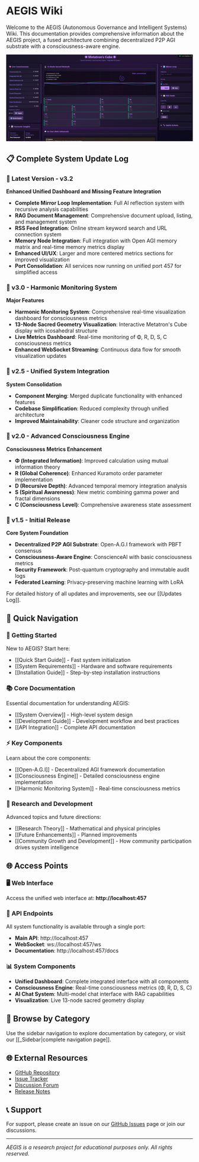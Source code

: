 # AEGIS Wiki

Welcome to the AEGIS (Autonomous Governance and Intelligent Systems) Wiki. This documentation provides comprehensive information about the AEGIS project, a fused architecture combining decentralized P2P AGI substrate with a consciousness-aware engine.

![AEGIS System Visualization](panel130438.png)

## 📋 Complete System Update Log

### 🚀 Latest Version - v3.2 
**Enhanced Unified Dashboard and Missing Feature Integration**
- **Complete Mirror Loop Implementation**: Full AI reflection system with recursive analysis capabilities
- **RAG Document Management**: Comprehensive document upload, listing, and management system
- **RSS Feed Integration**: Online stream keyword search and URL connection system
- **Memory Node Integration**: Full integration with Open AGI memory matrix and real-time memory metrics display
- **Enhanced UI/UX**: Larger and more centered metrics sections for improved visualization
- **Port Consolidation**: All services now running on unified port 457 for simplified access

### 🎵 v3.0 - Harmonic Monitoring System 
**Major Features**
- **Harmonic Monitoring System**: Comprehensive real-time visualization dashboard for consciousness metrics
- **13-Node Sacred Geometry Visualization**: Interactive Metatron's Cube display with icosahedral structure
- **Live Metrics Dashboard**: Real-time monitoring of Φ, R, D, S, C consciousness metrics
- **Enhanced WebSocket Streaming**: Continuous data flow for smooth visualization updates

### 🔄 v2.5 - Unified System Integration 
**System Consolidation**
- **Component Merging**: Merged duplicate functionality with enhanced features
- **Codebase Simplification**: Reduced complexity through unified architecture
- **Improved Maintainability**: Cleaner code structure and organization

### 🧠 v2.0 - Advanced Consciousness Engine 
**Consciousness Metrics Enhancement**
- **Φ (Integrated Information)**: Improved calculation using mutual information theory
- **R (Global Coherence)**: Enhanced Kuramoto order parameter implementation
- **D (Recursive Depth)**: Advanced temporal memory integration analysis
- **S (Spiritual Awareness)**: New metric combining gamma power and fractal dimensions
- **C (Consciousness Level)**: Comprehensive awareness state assessment

### 🚀 v1.5 - Initial Release 
**Core System Foundation**
- **Decentralized P2P AGI Substrate**: Open-A.G.I framework with PBFT consensus
- **Consciousness-Aware Engine**: ConscienceAI with basic consciousness metrics
- **Security Framework**: Post-quantum cryptography and immutable audit logs
- **Federated Learning**: Privacy-preserving machine learning with LoRA

For detailed history of all updates and improvements, see our [[Updates Log]].

## 🚀 Quick Navigation

### 🏁 Getting Started
New to AEGIS? Start here:
- [[Quick Start Guide]] - Fast system initialization
- [[System Requirements]] - Hardware and software requirements
- [[Installation Guide]] - Step-by-step installation instructions

### 📚 Core Documentation
Essential documentation for understanding AEGIS:
- [[System Overview]] - High-level system design
- [[Development Guide]] - Development workflow and best practices
- [[API Integration]] - Complete API documentation

### ⚡ Key Components
Learn about the core components:
- [[Open-A.G.I]] - Decentralized AGI framework documentation
- [[Consciousness Engine]] - Detailed consciousness engine implementation
- [[Harmonic Monitoring System]] - Real-time consciousness metrics

### 🧪 Research and Development
Advanced topics and future directions:
- [[Research Theory]] - Mathematical and physical principles
- [[Future Enhancements]] - Planned improvements
- [[Community Growth and Development]] - How community participation drives system intelligence

## 🌐 Access Points

### 🖥️ Web Interface
Access the unified web interface at: **http://localhost:457**

### 🔌 API Endpoints
All system functionality is available through a single port:
- **Main API**: http://localhost:457
- **WebSocket**: ws://localhost:457/ws
- **Documentation**: http://localhost:457/docs

### 📊 System Components
- **Unified Dashboard**: Complete integrated interface with all components
- **Consciousness Engine**: Real-time consciousness metrics (Φ, R, D, S, C)
- **AI Chat System**: Multi-model chat interface with RAG capabilities
- **Visualization**: Live 13-node sacred geometry display

## 📖 Browse by Category

Use the sidebar navigation to explore documentation by category, or visit our [[_Sidebar|complete navigation page]].

## 🌐 External Resources

- [GitHub Repository](https://github.com/RealDaniG/AEGIS)
- [Issue Tracker](https://github.com/RealDaniG/AEGIS/issues)
- [Discussion Forum](https://github.com/RealDaniG/AEGIS/discussions)
- [Release Notes](https://github.com/RealDaniG/AEGIS/releases)

## 📞 Support

For support, please create an issue on our [GitHub Issues](https://github.com/RealDaniG/AEGIS/issues) page or join our discussions.

---
*AEGIS is a research project for educational purposes only. All rights reserved.*